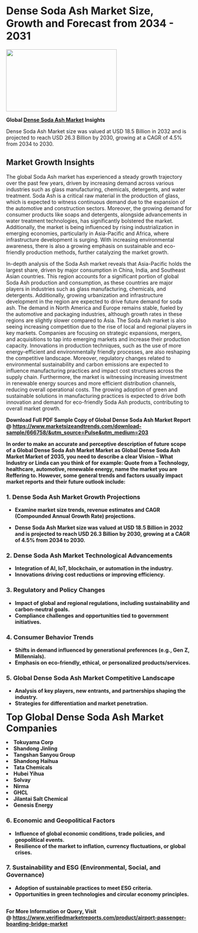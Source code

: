 <H1>Dense Soda Ash Market Size, Growth and Forecast from 2034 - 2031</H1><img class="aligncenter size-medium wp-image-584254" src="https://thirdeyenews.in/wp-content/uploads/2034/09/Global-Market-Research-300x168.jpeg" alt="" width="300" height="168" /><p><strong>Global&nbsp;<a href="https://www.marketsizeandtrends.com/download-sample/666758/&amp;utm_source=Pulse&amp;utm_medium=203">Dense Soda Ash Market</a> Insights</strong></p><p>Dense Soda Ash Market size was valued at USD 18.5 Billion in 2032 and is projected to reach USD 26.3 Billion by 2030, growing at a CAGR of 4.5% from 2034 to 2030.</p><p><h2>Market Growth Insights</h2> <p>The global Soda Ash market has experienced a steady growth trajectory over the past few years, driven by increasing demand across various industries such as glass manufacturing, chemicals, detergents, and water treatment. Soda Ash is a critical raw material in the production of glass, which is expected to witness continuous demand due to the expansion of the automotive and construction sectors. Moreover, the growing demand for consumer products like soaps and detergents, alongside advancements in water treatment technologies, has significantly bolstered the market. Additionally, the market is being influenced by rising industrialization in emerging economies, particularly in Asia-Pacific and Africa, where infrastructure development is surging. With increasing environmental awareness, there is also a growing emphasis on sustainable and eco-friendly production methods, further catalyzing the market growth.</p> <p><strong></strong></p> <p>In-depth analysis of the Soda Ash market reveals that Asia-Pacific holds the largest share, driven by major consumption in China, India, and Southeast Asian countries. This region accounts for a significant portion of global Soda Ash production and consumption, as these countries are major players in industries such as glass manufacturing, chemicals, and detergents. Additionally, growing urbanization and infrastructure development in the region are expected to drive future demand for soda ash. The demand in North America and Europe remains stable, fueled by the automotive and packaging industries, although growth rates in these regions are slightly slower compared to Asia. The Soda Ash market is also seeing increasing competition due to the rise of local and regional players in key markets. Companies are focusing on strategic expansions, mergers, and acquisitions to tap into emerging markets and increase their production capacity. Innovations in production techniques, such as the use of more energy-efficient and environmentally friendly processes, are also reshaping the competitive landscape. Moreover, regulatory changes related to environmental sustainability and carbon emissions are expected to influence manufacturing practices and impact cost structures across the supply chain. Furthermore, the market is witnessing increasing investment in renewable energy sources and more efficient distribution channels, reducing overall operational costs. The growing adoption of green and sustainable solutions in manufacturing practices is expected to drive both innovation and demand for eco-friendly Soda Ash products, contributing to overall market growth.</p> <p><strong></p><p><span class=""><strong>Download Full PDF Sample Copy of Global Dense Soda Ash Market Report</strong> @ <a href="https://www.marketsizeandtrends.com/download-sample/666758/&amp;utm_source=Pulse&amp;utm_medium=203" target="_blank">https://www.marketsizeandtrends.com/download-sample/666758/&amp;utm_source=Pulse&amp;utm_medium=203</a></span></p><p>In order to make an accurate and perceptive description of future scope of a Global&nbsp;Dense Soda Ash Market Market as Global&nbsp;Dense Soda Ash Market Market of 2035, you need to describe a clear Vision &ndash; What Industry or Linda can you think of for example: Quote from a Technology, healthcare, automotive, renewable energy, name the market you are Reffering to. However, some general trends and factors usually impact market reports and their future outlook include:</p><h3>1.&nbsp;<strong>Dense Soda Ash Market Growth Projections</strong></h3><ul><li>Examine market size trends, revenue estimates and CAGR (Compounded Annual Growth Rate) projections.</li><li><p>Dense Soda Ash Market size was valued at USD 18.5 Billion in 2032 and is projected to reach USD 26.3 Billion by 2030, growing at a CAGR of 4.5% from 2034 to 2030.</p></li></ul><h3>2.&nbsp;<strong>Dense Soda Ash Market Technological Advancements</strong></h3><ul><li>Integration of AI, IoT, blockchain, or automation in the industry.</li><li>Innovations driving cost reductions or improving efficiency.</li></ul><h3>3.&nbsp;<strong>Regulatory and Policy Changes</strong></h3><ul><li>Impact of global and regional regulations, including sustainability and carbon-neutral goals.</li><li>Compliance challenges and opportunities tied to government initiatives.</li></ul><h3>4.&nbsp;<strong>Consumer Behavior Trends</strong></h3><ul><li>Shifts in demand influenced by generational preferences (e.g., Gen Z, Millennials).</li><li>Emphasis on eco-friendly, ethical, or personalized products/services.</li></ul><h3>5.&nbsp;<strong>Global Dense Soda Ash Market Competitive Landscape</strong></h3><ul><li>Analysis of key players, new entrants, and partnerships shaping the industry.</li><li>Strategies for differentiation and market penetration.</li></ul><p data-pm-slice="1 1 []"><span style="color: inherit; font-family: inherit; font-size: 25px;">Top Global Dense Soda Ash Market Companies</span></p><div class="" data-test-id=""><p><li>Tokuyama Corp</li><li> Shandong Jinling</li><li> Tangshan Sanyou Group</li><li> Shandong Haihua</li><li> Tata Chemicals</li><li> Hubei Yihua</li><li> Solvay</li><li> Nirma</li><li> GHCL</li><li> Jilantai Salt Chemical</li><li> Genesis Energy</li></p></div><h3>6.&nbsp;<strong>Economic and Geopolitical Factors</strong></h3><ul><li>Influence of global economic conditions, trade policies, and geopolitical events.</li><li>Resilience of the market to inflation, currency fluctuations, or global crises.</li></ul><h3>7.&nbsp;<strong>Sustainability and ESG (Environmental, Social, and Governance)</strong></h3><ul><li>Adoption of sustainable practices to meet ESG criteria.</li><li>Opportunities in green technologies and circular economy principles.</li></ul><h2><strong style="font-size: 14px;">For More Information or Query, Visit @&nbsp;</strong><a style="background-color: #ffffff; font-size: 14px;" href="https://www.marketsizeandtrends.com/report/dense-soda-ash-market/" target="_blank">https://www.verifiedmarketreports.com/product/airport-passenger-boarding-bridge-market</a></h2>
